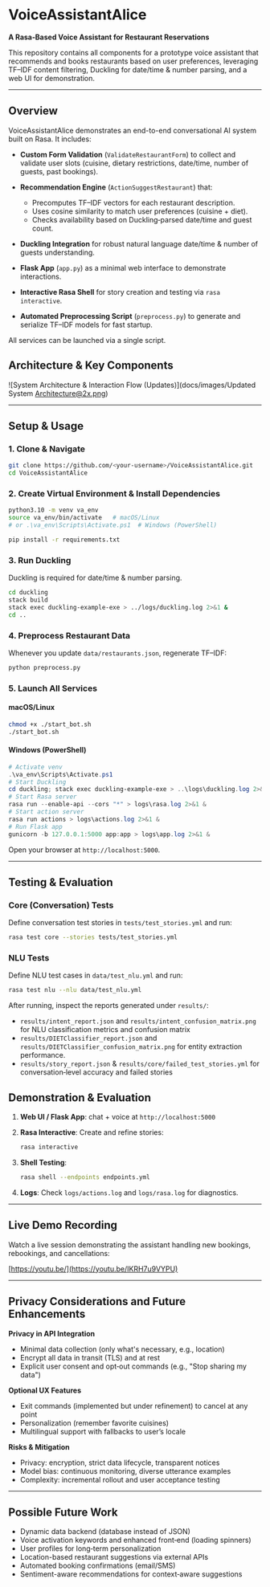 # VoiceAssistantAlice

**A Rasa‑Based Voice Assistant for Restaurant Reservations**

This repository contains all components for a prototype voice assistant that recommends and books restaurants based on user preferences, leveraging TF–IDF content filtering, Duckling for date/time & number parsing, and a web UI for demonstration.

---

## Overview

VoiceAssistantAlice demonstrates an end-to-end conversational AI system built on Rasa. It includes:

* **Custom Form Validation** (`ValidateRestaurantForm`) to collect and validate user slots (cuisine, dietary restrictions, date/time, number of guests, past bookings).
* **Recommendation Engine** (`ActionSuggestRestaurant`) that:

  * Precomputes TF–IDF vectors for each restaurant description.
  * Uses cosine similarity to match user preferences (cuisine + diet).
  * Checks availability based on Duckling‑parsed date/time and guest count.
* **Duckling Integration** for robust natural language date/time & number of guests understanding.
* **Flask App** (`app.py`) as a minimal web interface to demonstrate interactions.
* **Interactive Rasa Shell** for story creation and testing via `rasa interactive`.
* **Automated Preprocessing Script** (`preprocess.py`) to generate and serialize TF–IDF models for fast startup.

All services can be launched via a single script.

## Architecture & Key Components 

![System Architecture & Interaction Flow (Updates)](docs/images/Updated System Architecture@2x.png)

---

## Setup & Usage

### 1. Clone & Navigate

```bash
git clone https://github.com/<your-username>/VoiceAssistantAlice.git
cd VoiceAssistantAlice
```

### 2. Create Virtual Environment & Install Dependencies

```bash
python3.10 -m venv va_env
source va_env/bin/activate   # macOS/Linux
# or .\va_env\Scripts\Activate.ps1  # Windows (PowerShell)

pip install -r requirements.txt
```

### 3. Run Duckling

Duckling is required for date/time & number parsing.

```bash
cd duckling
stack build
stack exec duckling-example-exe > ../logs/duckling.log 2>&1 &
cd ..
```

### 4. Preprocess Restaurant Data

Whenever you update `data/restaurants.json`, regenerate TF–IDF:

```bash
python preprocess.py
```

### 5. Launch All Services

#### macOS/Linux

```bash
chmod +x ./start_bot.sh
./start_bot.sh
```

#### Windows (PowerShell)

```powershell
# Activate venv
.\va_env\Scripts\Activate.ps1
# Start Duckling
cd duckling; stack exec duckling-example-exe > ..\logs\duckling.log 2>&1 ; cd ..
# Start Rasa server
rasa run --enable-api --cors "*" > logs\rasa.log 2>&1 &
# Start action server
rasa run actions > logs\actions.log 2>&1 &
# Run Flask app
gunicorn -b 127.0.0.1:5000 app:app > logs\app.log 2>&1 &
```

Open your browser at `http://localhost:5000`.

---

## Testing & Evaluation

### Core (Conversation) Tests

Define conversation test stories in `tests/test_stories.yml` and run:

```bash
rasa test core --stories tests/test_stories.yml
```

### NLU Tests

Define NLU test cases in `data/test_nlu.yml` and run:

```bash
rasa test nlu --nlu data/test_nlu.yml
```

After running, inspect the reports generated under `results/`:

* `results/intent_report.json`  and `results/intent_confusion_matrix.png` for NLU classification metrics and confusion matrix
* `results/DIETClassifier_report.json` and `results/DIETClassifier_confusion_matrix.png` for entity extraction performance.
* `results/story_report.json` & `results/core/failed_test_stories.yml` for conversation‐level accuracy and failed stories


## Demonstration & Evaluation

1. **Web UI / Flask App**: chat + voice at `http://localhost:5000`
2. **Rasa Interactive**: Create and refine stories:

   ```bash
   rasa interactive
   ```
3. **Shell Testing**:

   ```bash
   rasa shell --endpoints endpoints.yml
   ```
4. **Logs**: Check `logs/actions.log` and `logs/rasa.log` for diagnostics.

---

## Live Demo Recording

Watch a live session demonstrating the assistant handling new bookings, rebookings, and cancellations:

[https://youtu.be/](https://youtu.be/IKRH7u9VYPU)

---

## Privacy Considerations and Future Enhancements

**Privacy in API Integration**

* Minimal data collection (only what's necessary, e.g., location)
* Encrypt all data in transit (TLS) and at rest
* Explicit user consent and opt‑out commands (e.g., "Stop sharing my data")

**Optional UX Features**

* Exit commands (implemented but under refinement) to cancel at any point
* Personalization (remember favorite cuisines)
* Multilingual support with fallbacks to user’s locale

**Risks & Mitigation**

* Privacy: encryption, strict data lifecycle, transparent notices
* Model bias: continuous monitoring, diverse utterance examples
* Complexity: incremental rollout and user acceptance testing

---

## Possible Future Work

* Dynamic data backend (database instead of JSON)
* Voice activation keywords and enhanced front‑end (loading spinners)
* User profiles for long‑term personalization
* Location-based restaurant suggestions via external APIs
* Automated booking confirmations (email/SMS)
* Sentiment-aware recommendations for context‑aware suggestions

